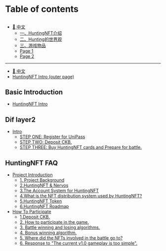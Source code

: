 # Table of contents

##

* [📔 中文](README.md)
  * [一、HuntingNFT介绍](undefined/zhong-wen/page-2.md)
  * [二、Hunting的世界观](undefined/zhong-wen/er-hunting-de-shi-jie-guan.md)
  * [三、游戏物品](undefined/zhong-wen/san-you-xi-wu-pin.md)
  * [Page 1](undefined/zhong-wen/page-1.md)
  * [Page 2](<undefined/zhong-wen/page-2 (1).md>)

***

* [📖 中文](https://huntingnft.gitbook.io/huntingnft/)
* [HuntingNFT Intro (outer page)](<README (1).md>)

## Basic Introduction

* [HuntingNFT Intro](basic-introduction/huntingnft-intro.md)

## Dif layer2

* [Intro](dif-layer2/intro/README.md)
  * [STEP ONE: Register for UniPass](dif-layer2/intro/step-one-register-for-unipass.md)
  * [STEP TWO:  Deposit CKB.](dif-layer2/intro/step-two-deposit-ckb..md)
  * [STEP THREE: Buy HuntingNFT cards and Prepare for battle.](dif-layer2/intro/step-three-buy-huntingnft-cards-and-prepare-for-battle..md)

## HuntingNFT FAQ

* [Project Introduction](huntingnft-faq/project-introduction/README.md)
  * [1. Project Background](huntingnft-faq/project-introduction/1.-project-background.md)
  * [2.HuntingNFT & Nervos](huntingnft-faq/project-introduction/2.huntingnft-and-nervos.md)
  * [3.The Account System for HuntingNFT](huntingnft-faq/project-introduction/3.the-account-system-for-huntingnft.md)
  * [4.What is the NFT distribution system used by HuntingNFT?](huntingnft-faq/project-introduction/4.what-is-the-nft-distribution-system-used-by-huntingnft.md)
  * [5.HuntingNFT Token](huntingnft-faq/project-introduction/5.huntingnft-token.md)
  * [6.HuntingNFT Roadmap](huntingnft-faq/project-introduction/6.huntingnft-roadmap.md)
* [How To Participate](huntingnft-faq/how-to-participate/README.md)
  * [1.Deposit CKB.](huntingnft-faq/how-to-participate/1.deposit-ckb..md)
  * [2. How to participate in the game.](huntingnft-faq/how-to-participate/2.-how-to-participate-in-the-game..md)
  * [3. Battle winning and losing algorithms.](huntingnft-faq/how-to-participate/3.-battle-winning-and-losing-algorithms..md)
  * [4. Bonus winning algorithm.](huntingnft-faq/how-to-participate/4.-bonus-winning-algorithm..md)
  * [5. Where did the NFTs involved in the battle go to?](huntingnft-faq/how-to-participate/5.-where-did-the-nfts-involved-in-the-battle-go-to.md)
  * [6. Response to "The current v1.0 gameplay is too simple".](huntingnft-faq/how-to-participate/6.-response-to-the-current-v1.0-gameplay-is-too-simple-..md)
